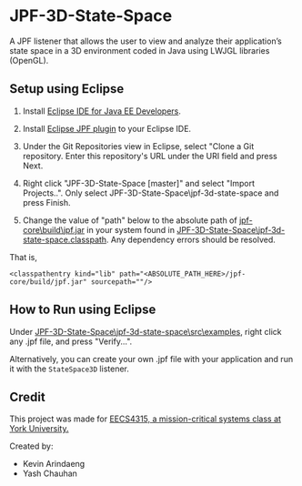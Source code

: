 # JPF-3D-State-Space

A JPF listener that allows the user to view and analyze their application’s state space in a 3D environment coded in Java using LWJGL libraries (OpenGL).

## Setup using Eclipse

1. Install [Eclipse IDE for Java EE Developers](https://www.eclipse.org/downloads/packages/).

2. Install [Eclipse JPF plugin](https://babelfish.arc.nasa.gov/trac/jpf/wiki/install/eclipse-plugin) to your Eclipse IDE. 

3. Under the Git Repositories view in Eclipse, select "Clone a Git repository. Enter this repository's URL under the URI field and press Next.

4. Right click "JPF-3D-State-Space [master]" and select "Import Projects..". Only select JPF-3D-State-Space\jpf-3d-state-space and press Finish.

5. Change the value of "path" below to the absolute path of [jpf-core\build\jpf.jar](https://babelfish.arc.nasa.gov/trac/jpf/wiki/install/start) in your system found in [JPF-3D-State-Space\jpf-3d-state-space\.classpath](jpf-3d-state-space/.classpath). Any dependency errors should be resolved.

That is, 

```
<classpathentry kind="lib" path="<ABSOLUTE_PATH_HERE>/jpf-core/build/jpf.jar" sourcepath=""/>
```

## How to Run using Eclipse

Under [JPF-3D-State-Space\jpf-3d-state-space\src\examples](jpf-3d-state-space/src/examples/), right click any .jpf file, and press "Verify...".

Alternatively, you can create your own .jpf file with your application and run it with the ```StateSpace3D``` listener.

## Credit

This project was made for [EECS4315, a mission-critical systems class at York University.](https://wiki.eecs.yorku.ca/course_archive/2017-18/W/4315/syllabus)

Created by:
- Kevin Arindaeng
- Yash Chauhan